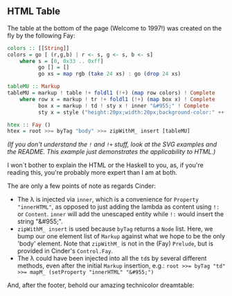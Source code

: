 ## HTML Table

The table at the bottom of the page (Welcome to 1997!) was created on the fly by the following Fay:

````haskell
colors :: [[String]]
colors = go [ (r,g,b) | r <- s, g <- s, b <- s]
    where s = [0, 0x33 .. 0xff]
          go [] = []
          go xs = map rgb (take 24 xs) : go (drop 24 xs)

tableMU :: Markup
tableMU = markup ! table !+ foldl1 (!+) (map row colors) ! Complete
    where row x = markup ! tr !+ foldl1 (!+) (map box x) ! Complete
          box x = markup ! td ! sty x ! inner "&#955;" ! Complete
          sty x = style ("height:20px;width:20px;background-color:" ++ x)

htex :: Fay ()
htex = root >>= byTag "body" >>= zipWithM_ insert [tableMU]
````

_(If you don't understand the `!` and `!+` stuff, look at the SVG examples and the README.
This example just demonstrates the applicability to HTML.)_

I won`t bother to explain the HTML or the Haskell to you, as, if you're reading this,
you're probably more expert than I am at both.

The are only a few points of note as regards Cinder:

  + The &#955; is injected via `inner`, which is a convenience for
    `Property "innerHTML"`, as opposed to just adding the lambda
    as content using `!:` or `Content`. `inner` will add the unescaped entity while
    `!:` would insert the string "\&#955;".
  + `zipWithM_ insert` is used because `byTag` returns a `Node` list. Here, we bump our
    one element list of `Markup` against what we hope to be the only
    'body' element. Note that `zipWithM_` is not in the (Fay) `Prelude`, but is
    provided in Cinder's `Control.Fay`.
  + The &#955; could have been injected into all the `td`s by several different
    methods, even after the initial `Markup` insertion, e.g.:
    `root >>= byTag "td" >>= mapM_ (setProperty "innerHTML" "&#955;")`

And, after the footer, behold our amazing technicolor dreamtable:

<script src="examples/Table.js"></script>
